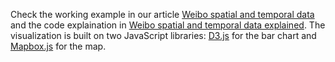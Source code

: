 Check the working example in our article [Weibo spatial and temporal data]() and the code explaination in [Weibo spatial and temporal data explained]().
The visualization is built on two JavaScript libraries: [D3.js](http://d3js.org) for the bar chart and [Mapbox.js](http://mapbox.com) for the map.
